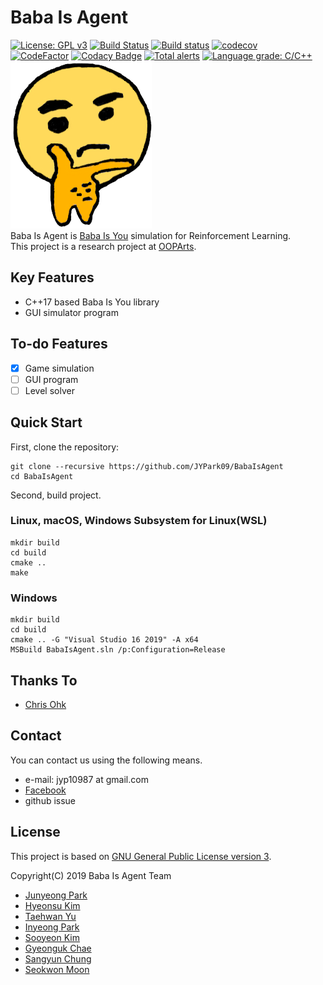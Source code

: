 # Baba Is Agent
[![License: GPL v3](https://img.shields.io/badge/License-GPLv3-blue.svg)](https://github.com/JYPark09/BabaIsAgent/blob/master/LICENSE)
[![Build Status](https://travis-ci.com/JYPark09/BabaIsAgent.svg?branch=master)](https://travis-ci.com/JYPark09/BabaIsAgent)
[![Build status](https://ci.appveyor.com/api/projects/status/x3cs2pyati2t6a2s/branch/master?svg=true)](https://ci.appveyor.com/project/JYPark09/babaisyou/branch/master)
[![codecov](https://codecov.io/gh/JYPark09/BabaIsAgent/branch/master/graph/badge.svg)](https://codecov.io/gh/JYPark09/BabaIsAgent)  
[![CodeFactor](https://www.codefactor.io/repository/github/jypark09/babaisagent/badge)](https://www.codefactor.io/repository/github/jypark09/babaisagent)
[![Codacy Badge](https://api.codacy.com/project/badge/Grade/615531ce885443ec981e7aee0b6388de)](https://www.codacy.com/app/JYPark09/BabaIsAgent?utm_source=github.com&amp;utm_medium=referral&amp;utm_content=JYPark09/BabaIsAgent&amp;utm_campaign=Badge_Grade)
[![Total alerts](https://img.shields.io/lgtm/alerts/g/JYPark09/BabaIsAgent.svg?logo=lgtm&logoWidth=18)](https://lgtm.com/projects/g/JYPark09/BabaIsAgent/alerts/)
[![Language grade: C/C++](https://img.shields.io/lgtm/grade/cpp/g/JYPark09/BabaIsAgent.svg?logo=lgtm&logoWidth=18)](https://lgtm.com/projects/g/JYPark09/BabaIsAgent/context:cpp)  
![Logo](Resources/logo.png)  
Baba Is Agent is [Baba Is You](https://store.steampowered.com/app/736260/Baba_Is_You/) simulation for Reinforcement Learning.  
This project is a research project at [OOPArts](https://www.facebook.com/OOPArts-%EC%98%A4%ED%8C%8C%EC%B8%A0-1232318310248618/).

## Key Features
- C++17 based Baba Is You library
- GUI simulator program

## To-do Features
- [x] Game simulation
- [ ] GUI program
- [ ] Level solver

## Quick Start
First, clone the repository:
```
git clone --recursive https://github.com/JYPark09/BabaIsAgent
cd BabaIsAgent
```

Second, build project.

### Linux, macOS, Windows Subsystem for Linux(WSL)
```
mkdir build
cd build
cmake ..
make
```

### Windows
```
mkdir build
cd build
cmake .. -G "Visual Studio 16 2019" -A x64
MSBuild BabaIsAgent.sln /p:Configuration=Release
```

## Thanks To
- [Chris Ohk](https://github.com/utilForever)  

## Contact
You can contact us using the following means.
- e-mail: jyp10987 at gmail.com
- [Facebook](https://www.facebook.com/OOPArts-%EC%98%A4%ED%8C%8C%EC%B8%A0-1232318310248618/)
- github issue

## License
This project is based on [GNU General Public License version 3](https://opensource.org/licenses/GPL-3.0).  
  
Copyright(C) 2019 Baba Is Agent Team
- [Junyeong Park](https://github.com/JYPark09)
- [Hyeonsu Kim](https://github.com/git-rla)
- [Taehwan Yu](https://github.com/PhoenixPlanet)
- [Inyeong Park](https://github.com/clwmrndl92)
- [Sooyeon Kim](https://github.com/estela19)
- [Gyeonguk Chae](https://github.com/ShyRoute)
- [Sangyun Chung](https://github.com/starga2er)
- [Seokwon Moon](https://github.com/you4rin)